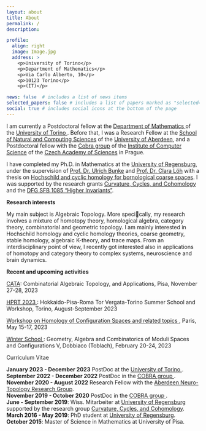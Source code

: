 ```yaml
---
layout: about
title: About
permalink: /
description:  

profile:
  align: right
  image: Image.jpg
  address: >
    <p>University of Torino</p>
    <p>Department of Mathematics</p>
    <p>Via Carlo Alberto, 10</p>
    <p>10123 Torino</p>
    <p>(IT)</p>

news: false  # includes a list of news items
selected_papers: false # includes a list of papers marked as "selected={true}"
social: true # includes social icons at the bottom of the page
---
```


I am currently a Postdoctoral fellow at the <a href="https://www.dipmatematica.unito.it/do/home.pl"> Department of Mathematics </a> of the 
<a href="https://www.unito.it/"> University of Torino </a>. Before that, I was a Research Fellow  at the
 <a href="https://www.abdn.ac.uk/ncs/index.php"> School of Natural and Computing Sciences</a> 
of the <a href="https://www.abdn.ac.uk/"> University of Aberdeen</a>, and a Postdoctoral fellow with the 
<a href="http://cobra.cs.cas.cz/"> Cobra group</a>  of the 
<a href="http://www.cs.cas.cz/"> Institute of Computer Science</a> of the <a href="http://www.avcr.cz/cs/"> Czech Academy of Sciences</a> in Prague. 


I have completed my Ph.D. in Mathematics at the <a href="http://www.uni-regensburg.de/index.html.en"> University of Regensburg</a>, 
under the supervision of 
<a href="http://www.uni-regensburg.de/Fakultaeten/nat_Fak_I/Bunke/index.html"> Prof. Dr. Ulrich Bunke</a> and 
<a href="http://www.mathematik.uni-r.de/loeh/"> Prof. Dr. Clara L&ouml;h</a> with a thesis on <a href="https://epub.uni-regensburg.de/40219/"> Hochschild and cyclic homology for bornological coarse spaces</a>. I was supported by the research grants
	<a href="http://www-app.uni-regensburg.de/Fakultaeten/MAT/GK/index.php/Main_Page"> Curvature, Cycles, and Cohomology</a> and 
	the <a href="http://www-cgi.uni-regensburg.de/Fakultaeten/MAT/sfb-higher-invariants/index.php/SFB1085"> 
	DFG SFB 1085 &#8220;Higher Invariants&#8221;</a>. 
	
	
<b>Research interests</b>	

My main subject is Algebraic Topology. More specically, my research involves a mixture of homotopy
theory, homological algebra, category theory, combinatorial and geometric topology.
I am mainly interested in Hochschild homology and cyclic homology theories, coarse geometry,  stable homology, algebraic K-theory,
 and trace maps. From an interdisciplinary point of view, I recently got interested also in applications of 
homotopy and category theory to complex systems, neuroscience and brain dynamics.

<b>Recent and upcoming activities</b>

<a href="http://www.crm.sns.it/event/523/index.html#title"> CATA</a>: Combinatorial Algebraic Topology, and Applications, Pisa, November 27-28, 2023


<a href="https://sites.google.com/view/2023hprt/home?authuser=0"> HPRT 2023 </a>: Hokkaido-Pisa-Roma Tor Vergata-Torino Summer School and Workshop, Torino, August-September 2023

<a href="https://shocos.idrissi.eu/conf0523"> Workshop on Homology of Configuration Spaces and related topics </a>, Paris, May 15-17, 2023

<a href="https://people.dm.unipi.it/dadderio/dobb2023"> Winter School </a>: Geometry, Algebra and Combinatorics of Moduli Spaces and Configurations V, Dobbiaco (Toblach), February 20-24, 2023


<!-- <p>  Here you can find my <a href="CV.pdf">CV</a>. -->

<p class=naka>Curriculum Vitae</p>
<b>January 2023 - December 2023</b> PostDoc at the <a href="https://www.unito.it/"> University of Torino </a>.
<br>
<b>September 2022 - December 2022</b> PostDoc in the <a href="http://cobra.cs.cas.cz/"> COBRA group </a>.
<br>
<b>November 2020 - August 2022</b> Research Fellow with the <a href="https://www.abdn.ac.uk/ncs/departments/mathematics/ntg-1156.php"> Aberdeen Neuro-Topology Research Group</a>.
<br>
<b>November 2019 - October 2020</b> PostDoc in the <a href="http://cobra.cs.cas.cz/"> COBRA group </a>.
<br>
<b>June - September 2019</b>: Wiss. Mitarbeiter at <a href="http://www.uni-regensburg.de/index.html.en"> University of Regensburg</a> supported by the research group
	<a href="http://www-app.uni-regensburg.de/Fakultaeten/MAT/GK/index.php/Main_Page"> Curvature, Cycles, and Cohomology</a>.
<br>
<b>March 2016 - May 2019</b>: PhD student at <a href="http://www.uni-regensburg.de/index.html.en"> University of Regensburg</a>.
<br>
<b>October 2015</b>: Master of Science in Mathematics at  University of Pisa.
<!--  <br>
<b>July 2012</b>: Bachelor of Science in Mathematics at University of Pisa. -->
<p>

